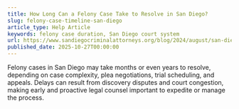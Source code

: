 ```yaml
---
title: How Long Can a Felony Case Take to Resolve in San Diego?
slug: felony-case-timeline-san-diego
article_type: Help Article
keywords: felony case duration, San Diego court system
url: https://www.sandiegocriminalattorneys.org/blog/2024/august/san-diego-ca-crime-rate-latest-statistics/
published_date: 2025-10-27T00:00:00
---
```


Felony cases in San Diego may take months or even years to resolve, depending on case complexity, plea negotiations, trial scheduling, and appeals. Delays can result from discovery disputes and court congestion, making early and proactive legal counsel important to expedite or manage the process.